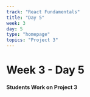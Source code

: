 ```yaml
---
track: "React Fundamentals"
title: "Day 5"
week: 3
day: 5
type: "homepage"
topics: "Project 3"
---
```



# Week 3 - Day 5

#### Students Work on Project 3



